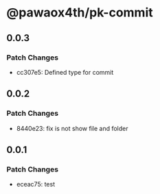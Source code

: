 # @pawaox4th/pk-commit

## 0.0.3

### Patch Changes

- cc307e5: Defined type for commit

## 0.0.2

### Patch Changes

- 8440e23: fix is not show file and folder

## 0.0.1

### Patch Changes

- eceac75: test
